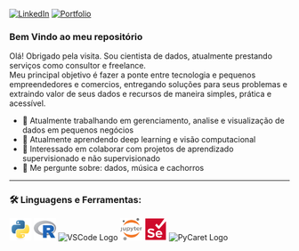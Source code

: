 [![LinkedIn](https://img.shields.io/badge/LinkedIn-Profile-blue.svg)](https://www.linkedin.com/in/bruno-de-sousa-donato/) [![Portfolio](https://img.shields.io/badge/Streamlit-Portfolio-blue.svg)](https://bruno-donato-portfolio-datascience.streamlit.app/)

### Bem Vindo ao meu repositório
Olá! Obrigado pela visita.
Sou cientista de dados, atualmente prestando serviços como consultor e freelance.<br>
Meu principal objetivo é fazer a ponte entre tecnologia e pequenos empreendedores e comercios, entregando soluções para seus problemas e extraindo valor de seus dados e recursos de maneira simples, prática e acessível.

- 🔭 Atualmente trabalhando em gerenciamento, analise e visualização de dados em pequenos negócios 
- 🌱 Atualmente aprendendo deep learning e visão computacional
- 👯 Interessado em colaborar com projetos de aprendizado supervisionado e não supervisionado
- 💬 Me pergunte sobre: dados, música e cachorros

---
### 🛠️ Linguagens e Ferramentas:
<img src="https://github.com/devicons/devicon/blob/master/icons/python/python-original.svg" alt="Python Logo" width="40" height="40"/> <img src="https://github.com/devicons/devicon/blob/master/icons/r/r-original.svg" alt="R Logo" width="40" height="40"/> 
<img src="https://cdn.worldvectorlogo.com/logos/visual-studio-code-1.svg" alt="VSCode Logo" width="40" height="40"/> <img src="https://github.com/devicons/devicon/blob/master/icons/jupyter/jupyter-original-wordmark.svg" alt="Jupyter Logo" width="40" height="40"/> <img src="https://github.com/devicons/devicon/blob/master/icons/selenium/selenium-original.svg" alt="Selenium Logo" width="40" height="40"/> <img src="https://github.com/pycaret/pycaret/blob/master/docs/images/logo.png" alt="PyCaret Logo" width="200" height="40"/>

<!--
**Bruno-Donato/Bruno-Donato** is a ✨ _special_ ✨ repository because its `README.md` (this file) appears on your GitHub profile.

Here are some ideas to get you started:

- 🔭 I’m currently working on ...
- 🌱 I’m currently learning ...
- 👯 I’m looking to collaborate on ...
- 🤔 I’m looking for help with ...
- 💬 Ask me about ...
- 📫 How to reach me: ...
- 😄 Pronouns: ...
- ⚡ Fun fact: ...
-->
